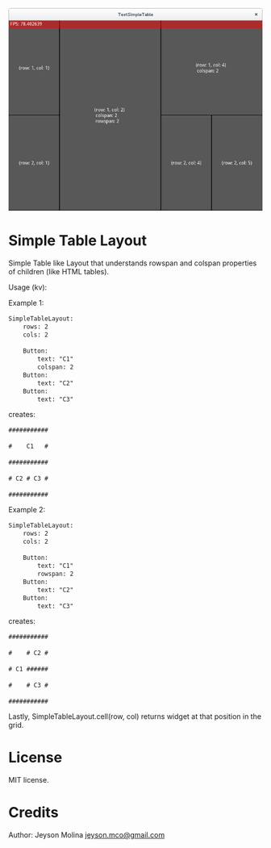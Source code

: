 ![screenshot](screenshot.png)

Simple Table Layout
===================

Simple Table like Layout that understands rowspan and colspan properties of children (like HTML tables).

Usage (kv):

Example 1:

    SimpleTableLayout:
        rows: 2
        cols: 2

        Button:
            text: "C1"
            colspan: 2
        Button:
            text: "C2"
        Button:
            text: "C3"

creates:
    
    ###########
    
    #    C1   #
    
    ###########
    
    # C2 # C3 #
    
    ###########

Example 2:
    
    SimpleTableLayout:
        rows: 2
        cols: 2

        Button:
            text: "C1"
            rowspan: 2
        Button:
            text: "C2"
        Button:
            text: "C3"

creates:
    
    ###########
    
    #    # C2 #
    
    # C1 ######
    
    #    # C3 #
    
    ###########

Lastly, SimpleTableLayout.cell(row, col) returns widget at that position in the grid.

License
=======
MIT license.

Credits
=======
Author: Jeyson Molina <jeyson.mco@gmail.com>
